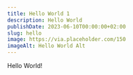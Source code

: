 ```yaml
---
title: Hello World 1
description: Hello World
publishDate: 2023-06-10T00:00:00+02:00
slug: hello
image: https://via.placeholder.com/150
imageAlt: Hello World Alt
---
```

Hello World!
